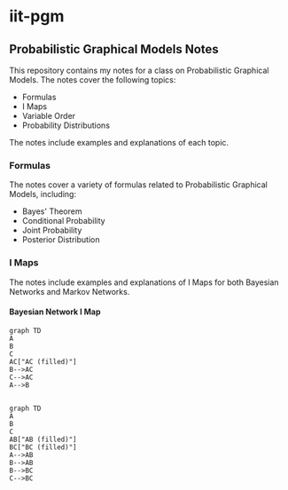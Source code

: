 # iit-pgm

## Probabilistic Graphical Models Notes

This repository contains my notes for a class on Probabilistic Graphical Models. The notes cover the following topics:

- Formulas
- I Maps
- Variable Order
- Probability Distributions

The notes include examples and explanations of each topic. 

### Formulas

The notes cover a variety of formulas related to Probabilistic Graphical Models, including:

- Bayes' Theorem
- Conditional Probability
- Joint Probability
- Posterior Distribution

### I Maps

The notes include examples and explanations of I Maps for both Bayesian Networks and Markov Networks. 

#### Bayesian Network I Map

```mermaid
graph TD
A
B
C
AC["AC (filled)"]
B-->AC
C-->AC
A-->B


graph TD
A
B
C
AB["AB (filled)"]
BC["BC (filled)"]
A-->AB
B-->AB
B-->BC
C-->BC
```
